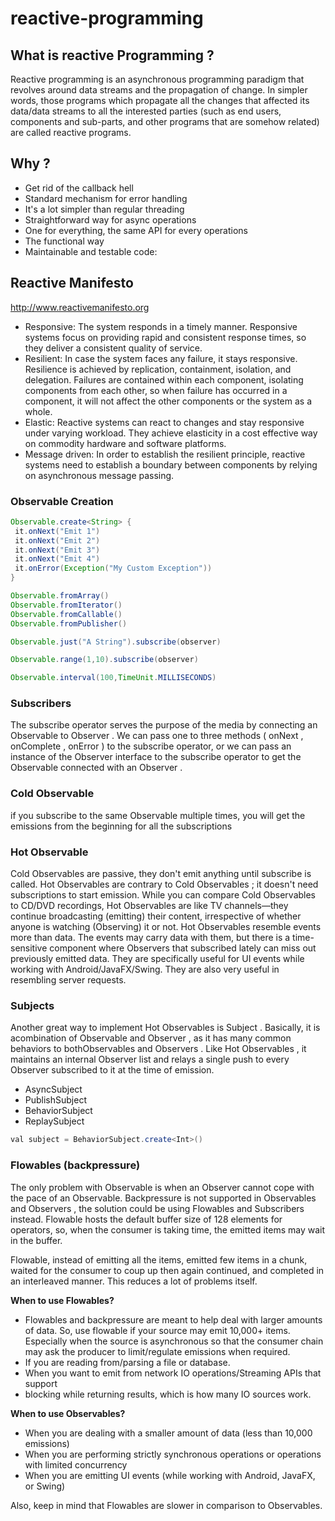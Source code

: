 # reactive-programming

## What is reactive Programming ?

Reactive programming is an asynchronous programming paradigm that revolves around
data streams and the propagation of change. In simpler words, those programs which
propagate all the changes that affected its data/data streams to all the interested parties
(such as end users, components and sub-parts, and other programs that are somehow
related) are called reactive programs.

## Why ?

 + Get rid of the callback hell
 + Standard mechanism for error handling
 + It's a lot simpler than regular threading
 + Straightforward way for async operations
 + One for everything, the same API for every operations
 + The functional way
 + Maintainable and testable code:
 
## Reactive Manifesto 

http://www.reactivemanifesto.org

 + Responsive: The system responds in a timely manner. Responsive systems focus on providing
rapid and consistent response times, so they deliver a consistent quality of
service.
 + Resilient: In case the system faces any failure, it stays responsive. Resilience is achieved by
replication, containment, isolation, and delegation. Failures are contained within
each component, isolating components from each other, so when failure has
occurred in a component, it will not affect the other components or the system as
a whole.
 + Elastic: Reactive systems can react to changes and stay responsive under varying
workload. They achieve elasticity in a cost effective way on commodity hardware
and software platforms.
 + Message driven: In order to establish the resilient principle, reactive systems need to establish a
boundary between components by relying on asynchronous message passing.


### Observable Creation

```java
Observable.create<String> {
 it.onNext("Emit 1")
 it.onNext("Emit 2")
 it.onNext("Emit 3")
 it.onNext("Emit 4")
 it.onError(Exception("My Custom Exception"))
}
```

```java
Observable.fromArray()
Observable.fromIterator()
Observable.fromCallable()
Observable.fromPublisher()
```

```java
Observable.just("A String").subscribe(observer)
```

```java
Observable.range(1,10).subscribe(observer)
```

```java
Observable.interval(100,TimeUnit.MILLISECONDS)
```

### Subscribers

The subscribe operator serves the purpose of the media by connecting an Observable to
Observer . We can pass one to three methods ( onNext , onComplete , onError ) to the
subscribe operator, or we can pass an instance of the Observer interface to the
subscribe operator to get the Observable connected with an Observer .

### Cold Observable

if you subscribe to the same Observable multiple times, you will get the emissions from the beginning for all the
subscriptions

### Hot Observable

Cold Observables are passive, they don't emit anything until subscribe is called. Hot Observables are contrary to Cold Observables ; it doesn't need subscriptions to start emission. While you can compare Cold Observables to CD/DVD recordings, Hot Observables are like TV channels—they continue broadcasting (emitting) their content, irrespective of whether anyone is watching (Observing) it or not.
Hot Observables resemble events more than data. The events may carry data with them, but there is a time-sensitive component where Observers that subscribed lately can miss out previously emitted data. They are specifically useful for UI events while working with Android/JavaFX/Swing. They are also very useful in resembling server requests.

### Subjects

Another great way to implement Hot Observables is Subject . Basically, it is acombination of Observable and Observer , as it has many common behaviors to bothObservables and Observers . Like Hot Observables , it maintains an internal Observer list and relays a single push to every Observer subscribed to it at the time of emission.

 + AsyncSubject
 + PublishSubject
 + BehaviorSubject
 + ReplaySubject
 
 ```java
 val subject = BehaviorSubject.create<Int>()
```
### Flowables (backpressure)

The only problem with Observable is when an Observer cannot cope with the pace of an Observable.
Backpressure is not supported in Observables and Observers , the solution could be using Flowables and Subscribers instead.
Flowable hosts the default buffer size of 128 elements for operators, so, when the consumer is taking time, the emitted items may wait in the buffer.

Flowable, instead of emitting all the items, emitted few items in a chunk, waited for the consumer to coup up then again continued, and completed in an interleaved manner. This reduces a lot of problems itself.

**When to use Flowables?**
 + Flowables and backpressure are meant to help deal with larger amounts of data. So, use flowable if your source may emit 10,000+ items. Especially when the source is asynchronous so that the consumer chain may ask the producer to limit/regulate emissions when required.
 + If you are reading from/parsing a file or database.
 + When you want to emit from network IO operations/Streaming APIs that support
 + blocking while returning results, which is how many IO sources work.

**When to use Observables?**

 + When you are dealing with a smaller amount of data (less than 10,000 emissions)
 + When you are performing strictly synchronous operations or operations with limited concurrency
 + When you are emitting UI events (while working with Android, JavaFX, or Swing)

Also, keep in mind that Flowables are slower in comparison to Observables.
